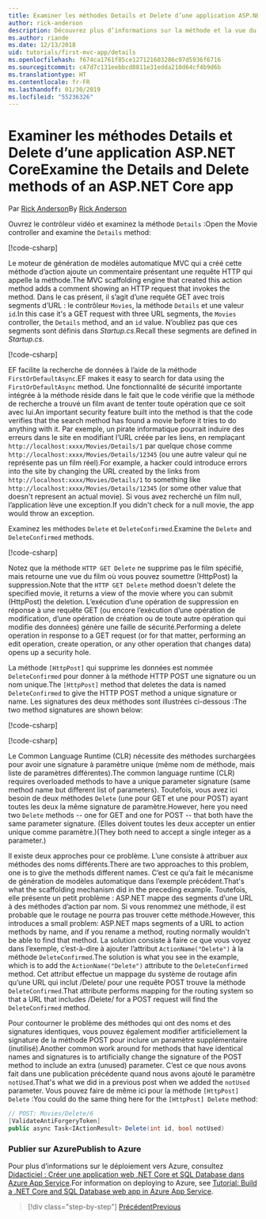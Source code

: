 ```yaml
---
title: Examiner les méthodes Details et Delete d’une application ASP.NET Core
author: rick-anderson
description: Découvrez plus d’informations sur la méthode et la vue du contrôleur Details dans une application ASP.NET Core MVC de base.
ms.author: riande
ms.date: 12/13/2018
uid: tutorials/first-mvc-app/details
ms.openlocfilehash: f674ca1761f85ce127121603286c97d5936f6716
ms.sourcegitcommit: c47d7c131eebbcd8811e31edda210d64cf4b9d6b
ms.translationtype: HT
ms.contentlocale: fr-FR
ms.lasthandoff: 01/30/2019
ms.locfileid: "55236326"
---
```

# <a name="examine-the-details-and-delete-methods-of-an-aspnet-core-app"></a><span data-ttu-id="1069c-103">Examiner les méthodes Details et Delete d’une application ASP.NET Core</span><span class="sxs-lookup"><span data-stu-id="1069c-103">Examine the Details and Delete methods of an ASP.NET Core app</span></span>

<span data-ttu-id="1069c-104">Par [Rick Anderson](https://twitter.com/RickAndMSFT)</span><span class="sxs-lookup"><span data-stu-id="1069c-104">By [Rick Anderson](https://twitter.com/RickAndMSFT)</span></span>

<span data-ttu-id="1069c-105">Ouvrez le contrôleur vidéo et examinez la méthode `Details` :</span><span class="sxs-lookup"><span data-stu-id="1069c-105">Open the Movie controller and examine the `Details` method:</span></span>

[!code-csharp[](start-mvc/sample/MvcMovie22/Controllers/MoviesController.cs?name=snippet_details)]

<span data-ttu-id="1069c-106">Le moteur de génération de modèles automatique MVC qui a créé cette méthode d’action ajoute un commentaire présentant une requête HTTP qui appelle la méthode.</span><span class="sxs-lookup"><span data-stu-id="1069c-106">The MVC scaffolding engine that created this action method adds a comment showing an HTTP request that invokes the method.</span></span> <span data-ttu-id="1069c-107">Dans le cas présent, il s’agit d’une requête GET avec trois segments d’URL : le contrôleur `Movies`, la méthode `Details` et une valeur `id`.</span><span class="sxs-lookup"><span data-stu-id="1069c-107">In this case it's a GET request with three URL segments, the `Movies` controller, the `Details` method, and an `id` value.</span></span> <span data-ttu-id="1069c-108">N’oubliez pas que ces segments sont définis dans *Startup.cs*.</span><span class="sxs-lookup"><span data-stu-id="1069c-108">Recall these segments are defined in *Startup.cs*.</span></span>

[!code-csharp[](start-mvc/sample/MvcMovie/Startup.cs?highlight=5&name=snippet_1)]

<span data-ttu-id="1069c-109">EF facilite la recherche de données à l’aide de la méthode `FirstOrDefaultAsync`.</span><span class="sxs-lookup"><span data-stu-id="1069c-109">EF makes it easy to search for data using the `FirstOrDefaultAsync` method.</span></span> <span data-ttu-id="1069c-110">Une fonctionnalité de sécurité importante intégrée à la méthode réside dans le fait que le code vérifie que la méthode de recherche a trouvé un film avant de tenter toute opération que ce soit avec lui.</span><span class="sxs-lookup"><span data-stu-id="1069c-110">An important security feature built into the method is that the code verifies that the search method has found a movie before it tries to do anything with it.</span></span> <span data-ttu-id="1069c-111">Par exemple, un pirate informatique pourrait induire des erreurs dans le site en modifiant l’URL créée par les liens, en remplaçant `http://localhost:xxxx/Movies/Details/1` par quelque chose comme `http://localhost:xxxx/Movies/Details/12345` (ou une autre valeur qui ne représente pas un film réel).</span><span class="sxs-lookup"><span data-stu-id="1069c-111">For example, a hacker could introduce errors into the site by changing the URL created by the links from `http://localhost:xxxx/Movies/Details/1` to something like  `http://localhost:xxxx/Movies/Details/12345` (or some other value that doesn't represent an actual movie).</span></span> <span data-ttu-id="1069c-112">Si vous avez recherché un film null, l’application lève une exception.</span><span class="sxs-lookup"><span data-stu-id="1069c-112">If you didn't check for a null movie, the app would throw an exception.</span></span>

<span data-ttu-id="1069c-113">Examinez les méthodes `Delete` et `DeleteConfirmed`.</span><span class="sxs-lookup"><span data-stu-id="1069c-113">Examine the `Delete` and `DeleteConfirmed` methods.</span></span>

[!code-csharp[](start-mvc/sample/MvcMovie22/Controllers/MoviesController.cs?name=snippet_delete)]

<span data-ttu-id="1069c-114">Notez que la méthode `HTTP GET Delete` ne supprime pas le film spécifié, mais retourne une vue du film où vous pouvez soumettre (HttpPost) la suppression.</span><span class="sxs-lookup"><span data-stu-id="1069c-114">Note that the `HTTP GET Delete` method doesn't delete the specified movie, it returns a view of the movie where you can submit (HttpPost) the deletion.</span></span> <span data-ttu-id="1069c-115">L’exécution d’une opération de suppression en réponse à une requête GET (ou encore l’exécution d’une opération de modification, d’une opération de création ou de toute autre opération qui modifie des données) génère une faille de sécurité.</span><span class="sxs-lookup"><span data-stu-id="1069c-115">Performing a delete operation in response to a GET request (or for that matter, performing an edit operation, create operation, or any other operation that changes data) opens up a security hole.</span></span>

<span data-ttu-id="1069c-116">La méthode `[HttpPost]` qui supprime les données est nommée `DeleteConfirmed` pour donner à la méthode HTTP POST une signature ou un nom unique.</span><span class="sxs-lookup"><span data-stu-id="1069c-116">The `[HttpPost]` method that deletes the data is named `DeleteConfirmed` to give the HTTP POST method a unique signature or name.</span></span> <span data-ttu-id="1069c-117">Les signatures des deux méthodes sont illustrées ci-dessous :</span><span class="sxs-lookup"><span data-stu-id="1069c-117">The two method signatures are shown below:</span></span>

[!code-csharp[](start-mvc/sample/MvcMovie/Controllers/MoviesController.cs?name=snippet_delete2)]

[!code-csharp[](start-mvc/sample/MvcMovie/Controllers/MoviesController.cs?name=snippet_delete3)]

<span data-ttu-id="1069c-118">Le Common Language Runtime (CLR) nécessite des méthodes surchargées pour avoir une signature à paramètre unique (même nom de méthode, mais liste de paramètres différentes).</span><span class="sxs-lookup"><span data-stu-id="1069c-118">The common language runtime (CLR) requires overloaded methods to have a unique parameter signature (same method name but different list of parameters).</span></span> <span data-ttu-id="1069c-119">Toutefois, vous avez ici besoin de deux méthodes `Delete` (une pour GET et une pour POST) ayant toutes les deux la même signature de paramètre.</span><span class="sxs-lookup"><span data-stu-id="1069c-119">However, here you need two `Delete` methods -- one for GET and one for POST -- that both have the same parameter signature.</span></span> <span data-ttu-id="1069c-120">(Elles doivent toutes les deux accepter un entier unique comme paramètre.)</span><span class="sxs-lookup"><span data-stu-id="1069c-120">(They both need to accept a single integer as a parameter.)</span></span>

<span data-ttu-id="1069c-121">Il existe deux approches pour ce problème. L’une consiste à attribuer aux méthodes des noms différents.</span><span class="sxs-lookup"><span data-stu-id="1069c-121">There are two approaches to this problem, one is to give the methods different names.</span></span> <span data-ttu-id="1069c-122">C’est ce qu’a fait le mécanisme de génération de modèles automatique dans l’exemple précédent.</span><span class="sxs-lookup"><span data-stu-id="1069c-122">That's what the scaffolding mechanism did in the preceding example.</span></span> <span data-ttu-id="1069c-123">Toutefois, elle présente un petit problème : ASP.NET mappe des segments d’une URL à des méthodes d’action par nom. Si vous renommez une méthode, il est probable que le routage ne pourra pas trouver cette méthode.</span><span class="sxs-lookup"><span data-stu-id="1069c-123">However, this introduces a small problem: ASP.NET maps segments of a URL to action methods by name, and if you rename a method, routing normally wouldn't be able to find that method.</span></span> <span data-ttu-id="1069c-124">La solution consiste à faire ce que vous voyez dans l’exemple, c’est-à-dire à ajouter l’attribut `ActionName("Delete")` à la méthode `DeleteConfirmed`.</span><span class="sxs-lookup"><span data-stu-id="1069c-124">The solution is what you see in the example, which is to add the `ActionName("Delete")` attribute to the `DeleteConfirmed` method.</span></span> <span data-ttu-id="1069c-125">Cet attribut effectue un mappage du système de routage afin qu’une URL qui inclut /Delete/ pour une requête POST trouve la méthode `DeleteConfirmed`.</span><span class="sxs-lookup"><span data-stu-id="1069c-125">That attribute performs mapping for the routing system so that a URL that includes /Delete/ for a POST request will find the `DeleteConfirmed` method.</span></span>

<span data-ttu-id="1069c-126">Pour contourner le problème des méthodes qui ont des noms et des signatures identiques, vous pouvez également modifier artificiellement la signature de la méthode POST pour inclure un paramètre supplémentaire (inutilisé).</span><span class="sxs-lookup"><span data-stu-id="1069c-126">Another common work around for methods that have identical names and signatures is to artificially change the signature of the POST method to include an extra (unused) parameter.</span></span> <span data-ttu-id="1069c-127">C’est ce que nous avons fait dans une publication précédente quand nous avons ajouté le paramètre `notUsed`.</span><span class="sxs-lookup"><span data-stu-id="1069c-127">That's what we did in a previous post when we added the `notUsed` parameter.</span></span> <span data-ttu-id="1069c-128">Vous pouvez faire de même ici pour la méthode `[HttpPost] Delete` :</span><span class="sxs-lookup"><span data-stu-id="1069c-128">You could do the same thing here for the `[HttpPost] Delete` method:</span></span>

```csharp
// POST: Movies/Delete/6
[ValidateAntiForgeryToken]
public async Task<IActionResult> Delete(int id, bool notUsed)
```

### <a name="publish-to-azure"></a><span data-ttu-id="1069c-129">Publier sur Azure</span><span class="sxs-lookup"><span data-stu-id="1069c-129">Publish to Azure</span></span>

<span data-ttu-id="1069c-130">Pour plus d’informations sur le déploiement vers Azure, consultez [Didacticiel : Créer une application web .NET Core et SQL Database dans Azure App Service](/azure/app-service/app-service-web-tutorial-dotnetcore-sqldb).</span><span class="sxs-lookup"><span data-stu-id="1069c-130">For information on deploying to Azure, see [Tutorial: Build a .NET Core and SQL Database web app in Azure App Service](/azure/app-service/app-service-web-tutorial-dotnetcore-sqldb).</span></span>

> [!div class="step-by-step"]
> [<span data-ttu-id="1069c-131">Précédent</span><span class="sxs-lookup"><span data-stu-id="1069c-131">Previous</span></span>](validation.md)
